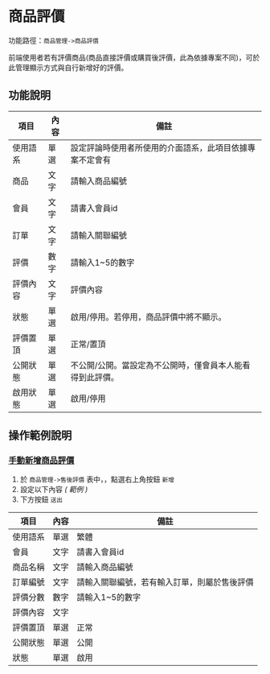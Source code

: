 #  商品評價

功能路徑：`商品管理->商品評價`

前端使用者若有評價商品(商品直接評價或購買後評價，此為依據專案不同)，可於此管理顯示方式與自行新增好的評價。


##  功能說明

| 項目  | 內容 | 備註 |
|---|---|---|
|使用語系|單選|設定評論時使用者所使用的介面語系，此項目依據專案不定會有|
|商品|文字|請輸入商品編號|
|會員|文字|請書入會員id|
|訂單|文字|請輸入關聯編號|
|評價|數字|請輸入1~5的數字|
|評價內容|文字|評價內容|
|狀態|單選|啟用/停用。若停用，商品評價中將不顯示。|
|評價置頂|單選|正常/置頂|
|公開狀態|單選|不公開/公開。當設定為不公開時，僅會員本人能看得到此評價。|
|啟用狀態|單選|啟用/停用|

## 操作範例說明

### [手動新增商品評價](/guide/product-rating#手動新增商品評價)


1. 於 `商品管理->售後評價` 表中，，點選右上角按鈕 `新增`
3. 設定以下內容 _( 範例 )_
3. 下方按鈕 `送出`

| 項目  | 內容 | 備註 |
|---|---|---|
|使用語系|單選|繁體|
|會員|文字|請書入會員id|
|商品名稱|文字|請輸入商品編號|
|訂單編號|文字|請輸入關聯編號，若有輸入訂單，則屬於售後評價|
|評價分數|數字|請輸入1~5的數字|
|評價內容|文字||
|評價置頂|單選|正常|
|公開狀態|單選|公開|
|狀態|單選|啟用|